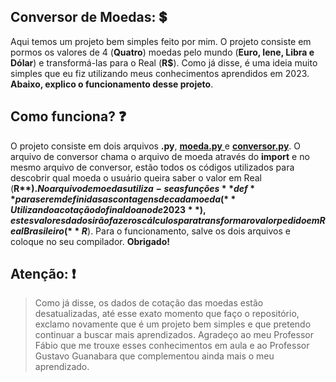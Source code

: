 ## Conversor de Moedas: 💲

Aqui temos um projeto bem simples feito por mim. O projeto consiste em pormos os valores de 4 (**Quatro**) moedas pelo mundo (**Euro, Iene, Libra e Dólar**) e transformá-las para o Real (**R$**). Como já disse, é uma ideia muito simples que eu fiz utilizando meus conhecimentos aprendidos em 2023. **Abaixo, explico o funcionamento desse projeto**.

## Como funciona? ❓

O projeto consiste em dois arquivos **.py**, <a href="https://github.com/mercuriohg/Python2023/blob/main/Conversor%20de%20moedas/moeda.py"> **moeda.py** </a> e <a href="https://github.com/mercuriohg/Python2023/blob/main/Conversor%20de%20moedas/conversor.py">**conversor.py**</a>. O arquivo de conversor chama o arquivo de moeda através do **import** e no mesmo arquivo de conversor, estão todos os códigos utilizados para descobrir qual moeda o usuário queira saber o valor em Real (**R$**). No arquivo de moedas utiliza-se as funções **def** para serem definidas as contagens de cada moeda (**Utilizando a cotação do final do ano de 2023**), estes valores dados irão fazer os cálculos para transformar o valor pedido em Real Brasileiro (**R$**). Para o funcionamento, salve os dois arquivos e coloque no seu compilador. **Obrigado!**


## Atenção: ❗

>Como já disse, os dados de cotação das moedas estão desatualizadas, até esse exato momento que faço o repositório, exclamo novamente que é um projeto bem simples e que pretendo continuar a buscar mais aprendizados. Agradeço ao meu Professor Fábio que me trouxe esses conhecimentos em aula e ao Professor Gustavo Guanabara que complementou ainda mais o meu aprendizado.
